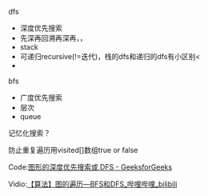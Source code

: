 dfs

* 深度优先搜索
* 先深再回溯再深再，，
* stack
* 可递归recursive(!=迭代)，栈的dfs和递归的dfs有小区别<
* 

bfs

* 广度优先搜索
* 层次
* queue


记忆化搜索？

防止重复遍历用visited[]数组true or false


Code:[图形的深度优先搜索或 DFS - GeeksforGeeks](https://www.geeksforgeeks.org/depth-first-search-or-dfs-for-a-graph/?ref=gcse)

Vidio:[【算法】图的遍历—BFS和DFS_哔哩哔哩_bilibili](https://www.bilibili.com/video/BV1eP4y1Y77a/?spm_id_from=333.337.search-card.all.click&vd_source=58ad7775805b89e2fef7690e008fd9c6)
